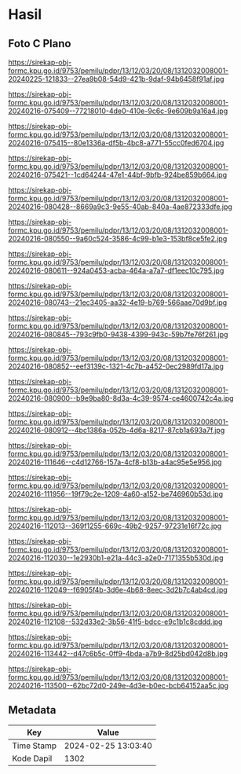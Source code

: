 # Hasil

## Foto C Plano

https://sirekap-obj-formc.kpu.go.id/9753/pemilu/pdpr/13/12/03/20/08/1312032008001-20240225-121833--27ea9b08-54d9-421b-9daf-94b6458f91af.jpg

https://sirekap-obj-formc.kpu.go.id/9753/pemilu/pdpr/13/12/03/20/08/1312032008001-20240216-075409--77218010-4de0-410e-9c6c-9e609b9a16a4.jpg

https://sirekap-obj-formc.kpu.go.id/9753/pemilu/pdpr/13/12/03/20/08/1312032008001-20240216-075415--80e1336a-df5b-4bc8-a771-55cc0fed6704.jpg

https://sirekap-obj-formc.kpu.go.id/9753/pemilu/pdpr/13/12/03/20/08/1312032008001-20240216-075421--1cd64244-47e1-44bf-9bfb-924be859b664.jpg

https://sirekap-obj-formc.kpu.go.id/9753/pemilu/pdpr/13/12/03/20/08/1312032008001-20240216-080428--8669a9c3-9e55-40ab-840a-4ae872333dfe.jpg

https://sirekap-obj-formc.kpu.go.id/9753/pemilu/pdpr/13/12/03/20/08/1312032008001-20240216-080550--9a60c524-3586-4c99-b1e3-153bf8ce5fe2.jpg

https://sirekap-obj-formc.kpu.go.id/9753/pemilu/pdpr/13/12/03/20/08/1312032008001-20240216-080611--924a0453-acba-464a-a7a7-df1eec10c795.jpg

https://sirekap-obj-formc.kpu.go.id/9753/pemilu/pdpr/13/12/03/20/08/1312032008001-20240216-080743--21ec3405-aa32-4e19-b769-566aae70d9bf.jpg

https://sirekap-obj-formc.kpu.go.id/9753/pemilu/pdpr/13/12/03/20/08/1312032008001-20240216-080845--793c9fb0-9438-4399-943c-59b7fe76f261.jpg

https://sirekap-obj-formc.kpu.go.id/9753/pemilu/pdpr/13/12/03/20/08/1312032008001-20240216-080852--eef3139c-1321-4c7b-a452-0ec2989fd17a.jpg

https://sirekap-obj-formc.kpu.go.id/9753/pemilu/pdpr/13/12/03/20/08/1312032008001-20240216-080900--b9e9ba80-8d3a-4c39-9574-ce4600742c4a.jpg

https://sirekap-obj-formc.kpu.go.id/9753/pemilu/pdpr/13/12/03/20/08/1312032008001-20240216-080912--4bc1386a-052b-4d6a-8217-87cb1a693a7f.jpg

https://sirekap-obj-formc.kpu.go.id/9753/pemilu/pdpr/13/12/03/20/08/1312032008001-20240216-111646--c4d12766-157a-4cf8-b13b-a4ac95e5e956.jpg

https://sirekap-obj-formc.kpu.go.id/9753/pemilu/pdpr/13/12/03/20/08/1312032008001-20240216-111956--19f79c2e-1209-4a60-a152-be746960b53d.jpg

https://sirekap-obj-formc.kpu.go.id/9753/pemilu/pdpr/13/12/03/20/08/1312032008001-20240216-112013--369f1255-669c-49b2-9257-97231e16f72c.jpg

https://sirekap-obj-formc.kpu.go.id/9753/pemilu/pdpr/13/12/03/20/08/1312032008001-20240216-112030--1e2930b1-e21a-44c3-a2e0-7171355b530d.jpg

https://sirekap-obj-formc.kpu.go.id/9753/pemilu/pdpr/13/12/03/20/08/1312032008001-20240216-112049--f6905f4b-3d6e-4b68-8eec-3d2b7c4ab4cd.jpg

https://sirekap-obj-formc.kpu.go.id/9753/pemilu/pdpr/13/12/03/20/08/1312032008001-20240216-112108--532d33e2-3b56-41f5-bdcc-e9c1b1c8cddd.jpg

https://sirekap-obj-formc.kpu.go.id/9753/pemilu/pdpr/13/12/03/20/08/1312032008001-20240216-113442--d47c6b5c-0ff9-4bda-a7b9-8d25bd042d8b.jpg

https://sirekap-obj-formc.kpu.go.id/9753/pemilu/pdpr/13/12/03/20/08/1312032008001-20240216-113500--62bc72d0-249e-4d3e-b0ec-bcb64152aa5c.jpg


## Metadata

| Key        | Value               |
| ---------- | ------------------- |
| Time Stamp | 2024-02-25 13:03:40 |
| Kode Dapil | 1302                |



